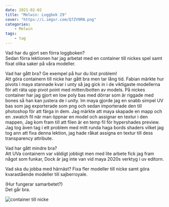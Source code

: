 ```yaml
---
date: 2021-02-02
title: "Melwin: Loggbok 29"
cover: "https://i.imgur.com/Q7ZV9RN.png"
categories: 
    - Melwin
tags:
    - tag
---
```


Vad har du gjort sen förra loggboken?  
Sedan förra lektionen har jag arbetat med en container till nickes spel samt fixat olika saker på våra modeller.

Vad har gått bra? Ge exempel på hur du löst problem!  
Att göra containern till nicke har gått bra men tar lång tid.
Fabian märkte hur pivots i maya stannade kvar i unty så jag gick in i de viktigaste modellerna för att räta upp pivot point med mitten/botten av models.
På nickes container har jag gjort en low poly bas med dörrar som är riggade med bones så han kan justera de i unity.
Im maya gjorde jag en snabb simpel UV bas som jag exporterade som png och sedan importerade den till photoshop för att färga in dem.
Jag märkte att maya skapade en mapp och en .swatch fil när man öppnar en model och assignar en textur i den mappen, Jag kom fram till att filen är en temp fil för hypershades preview.
Jag tog även tag i ett problem med mitt runda haga bords shaders vilket jag tog ann att fixa denna lektion, jag hade råkat assigna en textur till dess transparency attribute.

Vad har gått mindre bra?   
Att UVa containern var väldigt jobbigt men med lite arbete fick jag fram något som funkar, Dock är jag inte van vid maya 2020s verktyg i uv editorn.

Vad ska du jobba med härnäst? 
Fixa fler modeller till nicke samt göra kvarastående modeller till sajberroyale.

(Hur fungerar samarbetet?)  
Det går bra.


![container till nicke](https://cdn.discordapp.com/attachments/525799777934245889/806131669693890580/unknown.png)
